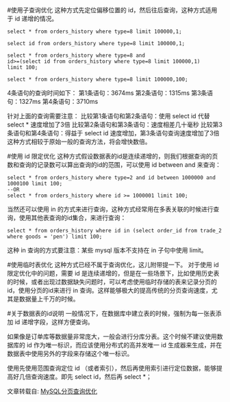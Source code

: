 #使用子查询优化
这种方式先定位偏移位置的 id，然后往后查询，这种方式适用于 id 递增的情况。

```
select * from orders_history where type=8 limit 100000,1;

select id from orders_history where type=8 limit 100000,1;

select * from orders_history where type=8 and 
id>=(select id from orders_history where type=8 limit 100000,1) 
limit 100;

select * from orders_history where type=8 limit 100000,100;
```

4条语句的查询时间如下：
第1条语句：3674ms
第2条语句：1315ms
第3条语句：1327ms
第4条语句：3710ms

针对上面的查询需要注意：
比较第1条语句和第2条语句：使用 select id 代替 select * 速度增加了3倍
比较第2条语句和第3条语句：速度相差几十毫秒
比较第3条语句和第4条语句：得益于 select id 速度增加，第3条语句查询速度增加了3倍
这种方式相较于原始一般的查询方法，将会增快数倍。

#使用 id 限定优化
这种方式假设数据表的id是连续递增的，则我们根据查询的页数和查询的记录数可以算出查询的id的范围，可以使用 id between and 来查询：
```
select * from orders_history where type=2 and id between 1000000 and 1000100 limit 100;
--OR
select * from orders_history where id >= 1000001 limit 100;
```
当然还可以使用 in 的方式来进行查询，这种方式经常用在多表关联的时候进行查询，使用其他表查询的id集合，来进行查询：
```
select * from orders_history where id in (select order_id from trade_2 where goods = 'pen') limit 100;
```
这种 in 查询的方式要注意：某些 mysql 版本不支持在 in 子句中使用 limit。

#使用临时表优化
这种方式已经不属于查询优化，这儿附带提一下。
对于使用 id 限定优化中的问题，需要 id 是连续递增的，但是在一些场景下，比如使用历史表的时候，或者出现过数据缺失问题时，可以考虑使用临时存储的表来记录分页的id，使用分页的id来进行 in 查询。这样能够极大的提高传统的分页查询速度，尤其是数据量上千万的时候。

#关于数据表的id说明
一般情况下，在数据库中建立表的时候，强制为每一张表添加 id 递增字段，这样方便查询。

如果像是订单库等数据量非常庞大，一般会进行分库分表。这个时候不建议使用数据库的 id 作为唯一标识，而应该使用分布式的高并发唯一 id 生成器来生成，并在数据表中使用另外的字段来存储这个唯一标识。

使用先使用范围查询定位 id （或者索引），然后再使用索引进行定位数据，能够提高好几倍查询速度。即先 select id，然后再 select *；

文章转载自:
[MySQL分页查询优化](http://uusama.com/458.html)